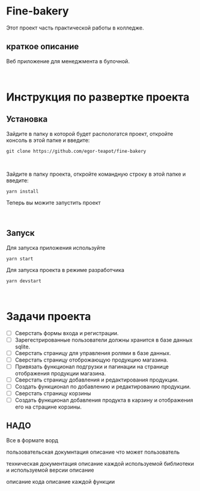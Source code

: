 # Fine-bakery
Этот проект часть практической работы в колледже.

## краткое описание
Веб приложение для менеджмента в булочной.

<br>

# Инструкция по развертке проекта
## Установка
Зайдите в папку в которой будет распологатся проект, откройте консоль в этой папке и введите:
```
git clone https://github.com/egor-teapot/fine-bakery
```

<br>

Зайдите в папку проекта, откройте командную строку в этой папке и введите:
```
yarn install
```
Теперь вы можите запустить проект

<br>

## Запуск
Для запуска приложения используйте
```
yarn start
```

Для запуска проекта в режиме разработчика
```
yarn devstart
```

<br>

# Задачи проекта
- [ ] Сверстать формы входа и регистрации.
- [ ] Зарегестрированные пользователи должны хранится в
базе данных sqlite.
- [ ] Сверстать страницу для управления ролями в базе данных.
- [ ] Сверстать страницу отоброжающую продукцию магазина.
- [ ] Привязать функционал подгрузки и пагинации на странице отображения продукции магазина.
- [ ] Сверстать страницу добавления и редактирования продукции.
- [ ] Создать функционал по добавлению и редактированию продукции.
- [ ] Сверстать страницу корзины
- [ ] Создать функционал добавления продукта в карзину и отображения его на страцине корзины.

## НАДО
Все в формате ворд

пользовательская докумнтация
    описание что может пользователь

техническая документация
    описание каждой используемой библиотеки и используемой версии
    описание 


описание кода
    описание каждой функции